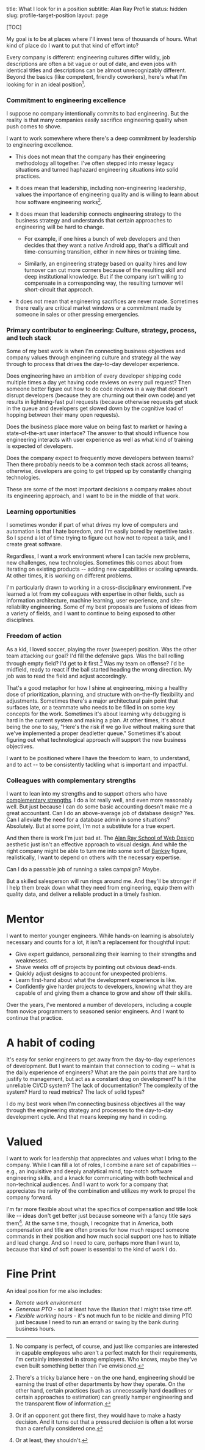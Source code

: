 title: What I look for in a position
subtitle: Alan Ray Profile
status: hidden
slug: profile-target-position
layout: page

[TOC]

My goal is to be at places where I'll invest tens of thousands of hours. What kind of place do I want to put that kind of effort into?

Every company is different: engineering cultures differ wildly, job descriptions are often a bit vague or out of date, and even jobs with identical titles and descriptions can be almost unrecognizably different. Beyond the basics (like competent, friendly coworkers), here's what I'm looking for in an ideal position[^position].

[^position]: No company is perfect, of course, and just like companies are interested in capable employees who aren't a perfect match for their requirements, I'm certainly interested in strong employers. Who knows, maybe they've even built something better than I've envisioned.

### Commitment to engineering excellence

I suppose no company intentionally commits to bad engineering. But the reality is that many companies easily sacrifice engineering quality when push comes to shove.

I want to work somewhere where there's a deep commitment by leadership to engineering excellence.

* This does not mean that the company has their engineering methodology all together. I've often stepped into messy legacy situations and turned haphazard engineering situations into solid practices.

* It does mean that leadership, including non-engineering leadership, values the importance of engineering quality and is willing to learn about how software engineering works[^tricky].

[^tricky]: There's a tricky balance here - on the one hand, engineering should be earning the trust of other departments by how they operate. On the other hand, certain practices (such as unnecessarily hard deadlines or certain approaches to estimation) can greatly hamper engineering and the transparent flow of information.

* It does mean that leadership connects engineering strategy to the business strategy and understands that certain approaches to engineering will be hard to change.
    * For example, if one hires a bunch of web developers and then decides that they want a native Android app, that's a difficult and time-consuming transition, either in new hires or training time.

    * Similarly, an engineering strategy based on quality hires and low turnover can cut more corners because of the resulting skill and deep institutional knowledge. But if the company isn't willing to compensate in a corresponding way, the resulting turnover will short-circuit that approach.

* It does not mean that engineering sacrifices are never made. Sometimes there really are critical market windows or a commitment made by someone in sales or other pressing emergencies.

### Primary contributor to engineering: Culture, strategy, process, and tech stack

Some of my best work is when I'm connecting business objectives and company values through engineering culture and strategy all the way through to process that drives the day-to-day developer experience.

Does engineering have an ambition of every developer shipping code multiple times a day yet having code reviews on every pull request? Then someone better figure out how to do code reviews in a way that doesn't disrupt developers (because they are churning out their own code) and yet results in lightning-fast pull requests (because otherwise requests get stuck in the queue and developers get slowed down by the cognitive load of hopping between their many open requests).

Does the business place more value on being fast to market or having a state-of-the-art user interface? The answer to that should influence how engineering interacts with user experience as well as what kind of training is expected of developers.

Does the company expect to frequently move developers between teams? Then there probably needs to be a common tech stack across all teams; otherwise, developers are going to get tripped up by constantly changing technologies.

These are some of the most important decisions a company makes about its engineering approach, and I want to be in the middle of that work.

### Learning opportunities

I sometimes wonder if part of what drives my love of computers and automation is that I hate boredom, and I'm easily bored by repetitive tasks. So I spend a lot of time trying to figure out how not to repeat a task, and I create great software.

Regardless, I want a work environment where I can tackle new problems, new challenges, new technologies. Sometimes this comes about from iterating on existing products -- adding new capabilities or scaling upwards. At other times, it is working on different problems.

I'm particularly drawn to working in a cross-disciplinary environment. I've learned a lot from my colleagues with expertise in other fields, such as information architecture, machine learning, user experience, and site-reliability engineering. Some of my best proposals are fusions of ideas from a variety of fields, and I want to continue to being exposed to other disciplines.

### Freedom of action

As a kid, I loved soccer, playing the rover (sweeper) position. Was the other team attacking our goal? I'd fill the defensive gaps. Was the ball rolling through empty field? I'd get to it first.[^first] Was my team on offense? I'd be midfield, ready to react if the ball started heading the wrong direction. My job was to read the field and adjust accordingly.

[^first]: Or if an opponent got there first, they would have to make a hasty decision. And it turns out that a pressured decision is often a lot worse than a carefully considered one.

That's a good metaphor for how I shine at engineering, mixing a healthy dose of prioritization, planning, and structure with on-the-fly flexibility and adjustments. Sometimes there's a major architectural pain point that surfaces late, or a teammate who needs to be filled in on some key concepts for the work. Sometimes it's about learning why debugging is hard in the current system and making a plan. At other times, it's about being the one to say, "Here's the risk if we go live without making sure that we've implemented a proper deadletter queue." Sometimes it's about figuring out what technological approach will support the new business objectives.

I want to be positioned where I have the freedom to learn, to understand, and to act -- to be consistently tackling what is important and impactful.

### Colleagues with complementary strengths

I want to lean into my strengths and to support others who have [complementary strengths](./profile-best-environment.md).
 I do a lot really well, and even more reasonably well. But just because I can do some basic accounting doesn't make me a great accountant. Can I do an above-average job of database design? Yes. Can I alleviate the need for a database admin in some situations? Absolutely. But at some point, I'm not a substitute for a true expert.

 And then there is work I'm just bad at. The [Alan Ray School of Web Design](./unlinked.md) aesthetic just isn't an effective approach to visual design. And while the right company might be able to turn me into some sort of [Banksy](https://en.wikipedia.org/wiki/Banksy) figure, realistically, I want to depend on others with the necessary expertise.

 Can I do a passable job of running a sales campaign? Maybe.

But a skilled salesperson will run rings around me. And they'll be stronger if I help them break down what they need from engineering, equip them with quality data, and deliver a reliable product in a timely fashion.

# Mentor

I want to mentor younger engineers. While hands-on learning is absolutely necessary and counts for a lot, it isn't a replacement for thoughtful input:

* Give expert guidance, personalizing their learning to their strengths and weaknesses.
* Shave weeks off of projects by pointing out obvious dead-ends.
* Quickly adjust designs to account for unexpected problems.
* Learn first-hand about what the development experience is like.
* Confidently give harder projects to developers, knowing what they are capable of and giving them a chance to grow and show off their skills.

Over the years, I've mentored a number of developers, including a couple from novice programmers to seasoned senior engineers. And I want to continue that practice.

# A habit of coding

It's easy for senior engineers to get away from the day-to-day experiences of development. But I want to maintain that connection to coding -- what is the daily experience of engineers? What are the pain points that are hard to justify to management, but act as a constant drag on development? Is it the unreliable CI/CD system? The lack of documentation? The complexity of the system? Hard to read metrics? The lack of solid types?

I do my best work when I'm connecting business objectives all the way through the engineering strategy and processes to the day-to-day development cycle. And that means keeping my hand in coding.

# Valued

I want to work for leadership that appreciates and values what I bring to the company. While I can fill a lot of roles, I combine a rare set of capabilities -- e.g., an inquisitive and deeply analytical mind, top-notch software engineering skills, and a knack for communicating with both technical and non-technical audiences. And I want to work for a company that appreciates the rarity of the combination and utilizes my work to propel the company forward.

I'm far more flexible about what the specifics of compensation and title look like -- ideas don't get better just because someone with a fancy title says them[^title]. At the same time, though, I recognize that in America, both compensation and title are often proxies for how much respect someone commands in their position and how much social support one has to initiate and lead change. And so I need to care, perhaps more than I want to, because that kind of soft power is essential to the kind of work I do.

[^title]: Or at least, they shouldn't.

# Fine Print

An ideal position for me also includes:

* _Remote work environment_
* _Generous PTO_ - so I at least have the illusion that I might take time off.
* _Flexible working hours_ - it's not much fun to be nickle and diming PTO just because I need to run an errand or swing by the bank during business hours.

